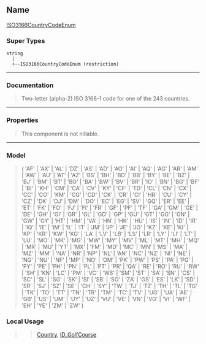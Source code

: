 ## Name ##

[ISO3166CountryCodeEnum](SISO3166CountryCodeEnum.md)
### Super Types ###
```
string
  |
  +--ISO3166CountryCodeEnum (restriction)
```


---


### Documentation ###


> Two-letter (alpha-2) ISO 3166-1 code for one of the 243 countries.


---



### Properties ###

> This component is not nillable.

---


### Model ###

> ( 'AF' | 'AX' | 'AL' | 'DZ' | 'AS' | 'AD' | 'AO' | 'AI' | 'AQ' | 'AG' | 'AR' | 'AM' | 'AW' | 'AU' | 'AT' | 'AZ' | 'BS' | 'BH' | 'BD' | 'BB' | 'BY' | 'BE' | 'BZ' | 'BJ' | 'BM' | 'BT' | 'BO' | 'BA' | 'BW' | 'BV' | 'BR' | 'IO' | 'BN' | 'BG' | 'BF' | 'BI' | 'KH' | 'CM' | 'CA' | 'CV' | 'KY' | 'CF' | 'TD' | 'CL' | 'CN' | 'CX' | 'CC' | 'CO' | 'KM' | 'CG' | 'CD' | 'CK' | 'CR' | 'CI' | 'HR' | 'CU' | 'CY' | 'CZ' | 'DK' | 'DJ' | 'DM' | 'DO' | 'EC' | 'EG' | 'SV' | 'GQ' | 'ER' | 'EE' | 'ET' | 'FK' | 'FO' | 'FJ' | 'FI' | 'FR' | 'GF' | 'PF' | 'TF' | 'GA' | 'GM' | 'GE' | 'DE' | 'GH' | 'GI' | 'GR' | 'GL' | 'GD' | 'GP' | 'GU' | 'GT' | 'GG' | 'GN' | 'GW' | 'GY' | 'HT' | 'HM' | 'VA' | 'HN' | 'HK' | 'HU' | 'IS' | 'IN' | 'ID' | 'IR' | 'IQ' | 'IE' | 'IM' | 'IL' | 'IT' | 'JM' | 'JP' | 'JE' | 'JO' | 'KZ' | 'KE' | 'KI' | 'KP' | 'KR' | 'KW' | 'KG' | 'LA' | 'LV' | 'LB' | 'LS' | 'LR' | 'LY' | 'LI' | 'LT' | 'LU' | 'MO' | 'MK' | 'MG' | 'MW' | 'MY' | 'MV' | 'ML' | 'MT' | 'MH' | 'MQ' | 'MR' | 'MU' | 'YT' | 'MX' | 'FM' | 'MD' | 'MC' | 'MN' | 'MS' | 'MA' | 'MZ' | 'MM' | 'NA' | 'NR' | 'NP' | 'NL' | 'AN' | 'NC' | 'NZ' | 'NI' | 'NE' | 'NG' | 'NU' | 'NF' | 'MP' | 'NO' | 'OM' | 'PK' | 'PW' | 'PS' | 'PA' | 'PG' | 'PY' | 'PE' | 'PH' | 'PN' | 'PL' | 'PT' | 'PR' | 'QA' | 'RE' | 'RO' | 'RU' | 'RW' | 'SH' | 'KN' | 'LC' | 'PM' | 'VC' | 'WS' | 'SM' | 'ST' | 'SA' | 'SN' | 'CS' | 'SC' | 'SL' | 'SG' | 'SK' | 'SI' | 'SB' | 'SO' | 'ZA' | 'GS' | 'ES' | 'LK' | 'SD' | 'SR' | 'SJ' | 'SZ' | 'SE' | 'CH' | 'SY' | 'TW' | 'TJ' | 'TZ' | 'TH' | 'TL' | 'TG' | 'TK' | 'TO' | 'TT' | 'TN' | 'TR' | 'TM' | 'TC' | 'TV' | 'UG' | 'UA' | 'AE' | 'GB' | 'US' | 'UM' | 'UY' | 'UZ' | 'VU' | 'VE' | 'VN' | 'VG' | 'VI' | 'WF' | 'EH' | 'YE' | 'ZM' | 'ZW' )
### Local Usage ###
> > [Country](CCountry.md), [ID\_GolfCourse](GID_GolfCourse.md)